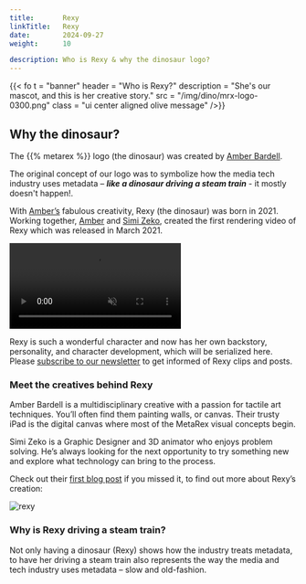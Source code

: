 ```yaml
---
title:       Rexy
linkTitle:   Rexy
date:        2024-09-27
weight:      10

description: Who is Rexy & why the dinosaur logo?
---
```

<!-- markdownlint-disable MD033 -->
{{< fo t = "banner"
    header = "Who is Rexy?"
    description = "She's our mascot, and this is her creative story."
    src = "/img/dino/mrx-logo-0300.png"
    class = "ui center aligned olive message"
/>}}

## Why the dinosaur?

The {{% metarex %}} logo (the dinosaur) was created by [Amber Bardell][AB].

The original concept of our logo was to symbolize how the media tech
industry uses metadata – ***like a dinosaur driving a steam train*** - it mostly
doesn't happen!.

With [Amber’s][AB] fabulous creativity, Rexy (the dinosaur) was born in 2021.
Working together, [Amber][SZ] and [Simi Zeko][SZ], created the first rendering
video of Rexy which was released in March 2021.

<div class = "ui olive container segment">
  <video class = "ui image" autoplay = "1" loop = "1" controls = "1" muted = "1">
    <source src = "/meeja/mrx3-roar.mp4">
  </video>
</div>

Rexy is such a wonderful character and now has her own backstory, personality,
and character development, which will be serialized here. Please [subscribe to
our newsletter][contact] to get informed of Rexy clips and posts.

### Meet the creatives behind Rexy

Amber Bardell is a multidisciplinary creative with a passion for tactile art
techniques. You’ll often find them painting walls, or canvas. Their trusty iPad
is the digital canvas where most of the MetaRex visual concepts begin.

Simi Zeko is a Graphic Designer and 3D animator who enjoys problem solving.
He’s always looking for the next opportunity to try something new and explore
what technology can bring to the process.

Check out their [first blog post][blog] if you missed it, to find out more about Rexy’s
creation:

<div class = "ui centered fluid image"><img src = "/img/dino/mrx-train-long-1000.png" alt = "rexy"></div>

### Why is Rexy driving a steam train?

Not only having a dinosaur (Rexy) shows how the industry treats metadata, to have her driving a steam train also represents the way the media and tech industry uses metadata – slow and old-fashion.

[AB]:      https://amberbardell.com
[SZ]:      https://simizeko.com
[blog]:    https://metarex.media/blog/2023/07/27/2023-07-28-metarex-creative-team/
[contact]: /contact
